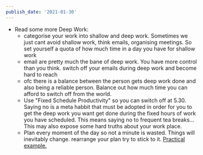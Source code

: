 ```yaml
---
publish_date: '2021-01-30'
---
```


- Read some more Deep Work:
  - categorise your work into shallow and deep work. Sometimes we just cant avoid shallow work, think emails, organising meetings. So set yourself a quota of how much time in a day you have for shallow work
  - email are pretty much the bane of deep work. You have more control than you think. switch off your emails during deep work and become hard to reach
  - ofc there is a balance between the person gets deep work done and also being a reliable person. Balance out how much time you can afford to switch off from the world.
  - Use "Fixed Schedule Productivity" so you can switch off at 5.30. Saying no is a meta habbit that must be adopted in order for you to get the deep work you want get done during the fixed hours of work you have scheduled. This means saying no to frequent tea breaks... This may also expose some hard truths about your work place.
  - Plan every moment of the day so not a minute is wasted. Things will inevitably change. rearrange your plan try to stick to it. [Practical example.](https://www.calnewport.com/blog/2013/12/21/deep-habits-the-importance-of-planning-every-minute-of-your-work-day/)
